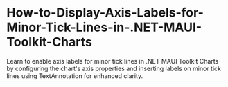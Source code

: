 # How-to-Display-Axis-Labels-for-Minor-Tick-Lines-in-.NET-MAUI-Toolkit-Charts
Learn to enable axis labels for minor tick lines in .NET MAUI Toolkit Charts by configuring the chart's axis properties and inserting labels on minor tick lines using TextAnnotation for enhanced clarity.
